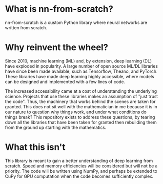 # What is nn-from-scratch?
nn-from-scratch is a custom Python library where neural networks are written from scratch. 

# Why reinvent the wheel?
Since 2010, machine learning (ML) and, by extension, deep learning (DL) have exploded in popularity. A large number of open source ML/DL libraries have since been made available, such as Tensorflow, Theano, and PyTorch. These libraries have made deep learning highly accessible, where models can be designed and implemented with a few lines of code.

The increased accessibility came at a cost of understanding the underlying science. Projects that use these libraries makes an assumption of "just trust the code". Thus, the machinery that works behind the scenes are taken for granted. This does not sit well with the mathematician in me because it is in our nature to question why things work, and under what conditions do things break? This repository exists to address these questions, by tearing down all the libraries that have been taken for granted then rebuilding them from the ground up starting with the mathematics.

# What this isn't
This library is meant to gain a better understanding of deep learning from scratch. Speed and memory efficiencies will be considered but will not be a priority. The code will be written using NumPy, and perhaps be extended to CuPy for GPU computation when the code becomes sufficiently complex.
